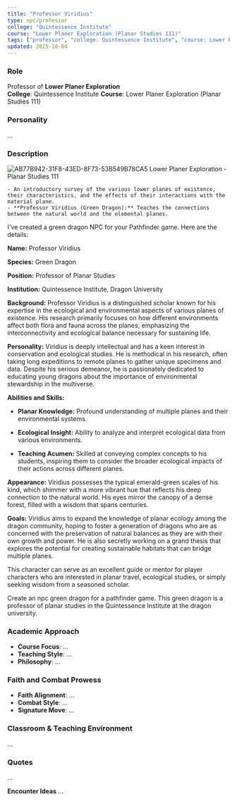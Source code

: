 ```yaml
---
title: "Professor Viridius"
type: npc/professor
college: "Quintessence Institute"
course: "Lower Planer Exploration (Planar Studies 111)"
tags: ["professor", "college: Quintessence Institute", "course: Lower Planer Exploration (Planar Studies 111)"]
updated: 2025-10-04
---
```


### Role
Professor of **Lower Planer Exploration**  
**College**: Quintessence Institute
**Course**: Lower Planer Exploration (Planar Studies 111)

### Personality
...

### Description
![AB77B942-31F8-43ED-8F73-53B549B78CA5](images/AB77B942-31F8-43ED-8F73-53B549B78CA5.webp)
Lower Planer Exploration - Planar Studies 111

  	- An introductory survey of the various lower planes of existence, their characteristics, and the effects of their interactions with the material plane.
	- **Professor Viridius (Green Dragon):** Teaches the connections between the natural world and the elemental planes.



I've created a green dragon NPC for your Pathfinder game. Here are the details:

**Name:** Professor Viridius

**Species:** Green Dragon

**Position:** Professor of Planar Studies

**Institution:** Quintessence Institute, Dragon University

**Background:**
Professor Viridius is a distinguished scholar known for his expertise in the ecological and environmental aspects of various planes of existence. His research primarily focuses on how different environments affect both flora and fauna across the planes, emphasizing the interconnectivity and ecological balance necessary for sustaining life.

**Personality:**
Viridius is deeply intellectual and has a keen interest in conservation and ecological studies. He is methodical in his research, often taking long expeditions to remote planes to gather unique specimens and data. Despite his serious demeanor, he is passionately dedicated to educating young dragons about the importance of environmental stewardship in the multiverse.

**Abilities and Skills:**

- **Planar Knowledge:** Profound understanding of multiple planes and their environmental systems.

- **Ecological Insight:** Ability to analyze and interpret ecological data from various environments.

- **Teaching Acumen:** Skilled at conveying complex concepts to his students, inspiring them to consider the broader ecological impacts of their actions across different planes.

**Appearance:**
Viridius possesses the typical emerald-green scales of his kind, which shimmer with a more vibrant hue that reflects his deep connection to the natural world. His eyes mirror the canopy of a dense forest, filled with a wisdom that spans centuries.

**Goals:**
Viridius aims to expand the knowledge of planar ecology among the dragon community, hoping to foster a generation of dragons who are as concerned with the preservation of natural balances as they are with their own growth and power. He is also secretly working on a grand thesis that explores the potential for creating sustainable habitats that can bridge multiple planes.

This character can serve as an excellent guide or mentor for player characters who are interested in planar travel, ecological studies, or simply seeking wisdom from a seasoned scholar.


Create an npc green dragon for a pathfinder game. This green dragon is a professor of planar studies in the Quintessence Institute at the dragon university.

### Academic Approach
- **Course Focus**: ...
- **Teaching Style**: ...
- **Philosophy**: ...

### Faith and Combat Prowess
- **Faith Alignment**: ...
- **Combat Style**: ...
- **Signature Move**: ...

### Classroom & Teaching Environment
...

### Quotes
...

**Encounter Ideas**
...
